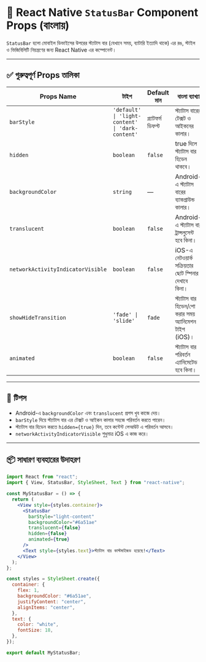# 📘 React Native `StatusBar` Component Props (বাংলায়)

`StatusBar` হলো মোবাইল ডিভাইসের উপরের স্ট্যাটাস বার (যেখানে সময়, ব্যাটারি ইত্যাদি থাকে) এর রঙ, স্টাইল ও ভিজিবিলিটি নিয়ন্ত্রণের জন্য React Native এর কম্পোনেন্ট।

---

## ✅ গুরুত্বপূর্ণ Props তালিকা

| Props Name                        | টাইপ                                             | Default মান        | বাংলা ব্যাখ্যা                                         |
| --------------------------------- | ------------------------------------------------ | ------------------ | ------------------------------------------------------ |
| `barStyle`                        | `'default' \| 'light-content' \| 'dark-content'` | প্ল্যাটফর্ম ডিফল্ট | স্ট্যাটাস বারের টেক্সট ও আইকনের কালার।                 |
| `hidden`                          | `boolean`                                        | `false`            | true দিলে স্ট্যাটাস বার হিডেন থাকবে।                   |
| `backgroundColor`                 | `string`                                         | —                  | Android-এ স্ট্যাটাস বারের ব্যাকগ্রাউন্ড কালার।         |
| `translucent`                     | `boolean`                                        | `false`            | Android-এ স্ট্যাটাস বার ট্রান্সলুসেন্ট হবে কিনা।       |
| `networkActivityIndicatorVisible` | `boolean`                                        | `false`            | iOS-এ নেটওয়ার্ক সক্রিয়তার ছোট স্পিনার দেখাবে কিনা।     |
| `showHideTransition`              | `'fade' \| 'slide'`                              | `fade`             | স্ট্যাটাস বার হিডেন/শো করার সময় অ্যানিমেশন টাইপ (iOS)। |
| `animated`                        | `boolean`                                        | `false`            | স্ট্যাটাস বার পরিবর্তন এ্যানিমেটেড হবে কিনা।           |

---

## 🧠 টিপস

- Android-এ `backgroundColor` এবং `translucent` প্রপস খুব কাজে দেয়।
- `barStyle` দিয়ে স্ট্যাটাস বার এর টেক্সট ও আইকন কালার সহজে পরিবর্তন করতে পারেন।
- স্ট্যাটাস বার হিডেন করতে `hidden={true}` দিন, তবে কন্টেন্ট লেআউট এ পরিবর্তন আসবে।
- `networkActivityIndicatorVisible` শুধুমাত্র iOS এ কাজ করে।

---

## 📦 সাধারণ ব্যবহারের উদাহরণ

```jsx
import React from "react";
import { View, StatusBar, StyleSheet, Text } from "react-native";

const MyStatusBar = () => {
  return (
    <View style={styles.container}>
      <StatusBar
        barStyle="light-content"
        backgroundColor="#6a51ae"
        translucent={false}
        hidden={false}
        animated={true}
      />
      <Text style={styles.text}>স্ট্যাটাস বার কাস্টমাইজড হয়েছে!</Text>
    </View>
  );
};

const styles = StyleSheet.create({
  container: {
    flex: 1,
    backgroundColor: "#6a51ae",
    justifyContent: "center",
    alignItems: "center",
  },
  text: {
    color: "white",
    fontSize: 18,
  },
});

export default MyStatusBar;
```
